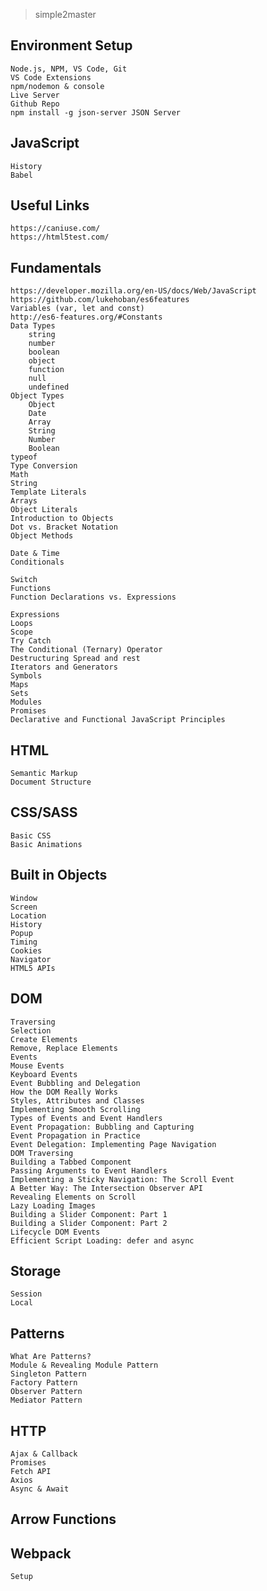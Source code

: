 > simple2master

## Environment Setup

    Node.js, NPM, VS Code, Git
    VS Code Extensions
    npm/nodemon & console
    Live Server
    Github Repo
    npm install -g json-server JSON Server

## JavaScript

    History
    Babel

## Useful Links

    https://caniuse.com/
    https://html5test.com/

## Fundamentals

    https://developer.mozilla.org/en-US/docs/Web/JavaScript
    https://github.com/lukehoban/es6features
    Variables (var, let and const)
    http://es6-features.org/#Constants
    Data Types
        string
        number
        boolean
        object
        function
        null
        undefined
    Object Types
        Object
        Date
        Array
        String
        Number
        Boolean
    typeof
    Type Conversion
    Math
    String
    Template Literals
    Arrays
    Object Literals
    Introduction to Objects
    Dot vs. Bracket Notation
    Object Methods

    Date & Time
    Conditionals

    Switch
    Functions
    Function Declarations vs. Expressions

    Expressions
    Loops
    Scope
    Try Catch
    The Conditional (Ternary) Operator
    Destructuring Spread and rest
    Iterators and Generators
    Symbols
    Maps
    Sets
    Modules
    Promises
    Declarative and Functional JavaScript Principles

## HTML

    Semantic Markup
    Document Structure

## CSS/SASS

    Basic CSS
    Basic Animations

## Built in Objects

    Window
    Screen
    Location
    History
    Popup
    Timing
    Cookies
    Navigator
    HTML5 APIs

## DOM

    Traversing
    Selection
    Create Elements
    Remove, Replace Elements
    Events
    Mouse Events
    Keyboard Events
    Event Bubbling and Delegation
    How the DOM Really Works
    Styles, Attributes and Classes
    Implementing Smooth Scrolling
    Types of Events and Event Handlers
    Event Propagation: Bubbling and Capturing
    Event Propagation in Practice
    Event Delegation: Implementing Page Navigation
    DOM Traversing
    Building a Tabbed Component
    Passing Arguments to Event Handlers
    Implementing a Sticky Navigation: The Scroll Event
    A Better Way: The Intersection Observer API
    Revealing Elements on Scroll
    Lazy Loading Images
    Building a Slider Component: Part 1
    Building a Slider Component: Part 2
    Lifecycle DOM Events
    Efficient Script Loading: defer and async

## Storage

    Session
    Local

## Patterns

    What Are Patterns?
    Module & Revealing Module Pattern
    Singleton Pattern
    Factory Pattern
    Observer Pattern
    Mediator Pattern

## HTTP

    Ajax & Callback
    Promises
    Fetch API
    Axios
    Async & Await

## Arrow Functions

## Webpack

    Setup

</body>
</html>
